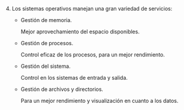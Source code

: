 4. Los sistemas operativos manejan una gran variedad de servicios: 
    - Gestión de memoria.

        Mejor aprovechamiento del espacio disponibles.
    - Gestión de procesos.

        Control eficaz de los procesos, para un mejor rendimiento.
    - Gestión del sistema.

        Control en los sistemas de entrada y salida.
    - Gestión de archivos y directorios.

        Para un mejor rendimiento y visualización en cuanto a los datos.